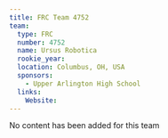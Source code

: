 ```yaml
---
title: FRC Team 4752
team:
  type: FRC
  number: 4752
  name: Ursus Robotica
  rookie_year: 
  location: Columbus, OH, USA
  sponsors:
    - Upper Arlington High School
  links:
    Website: 
---
```

No content has been added for this team